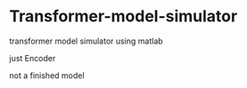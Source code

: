 # Transformer-model-simulator
transformer model simulator using matlab

just Encoder

not a finished model
